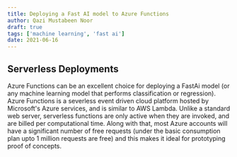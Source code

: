 ```yaml
---
title: Deploying a Fast AI model to Azure Functions
author: Qazi Mustabeen Noor
draft: true
tags: ['machine learning', 'fast ai']
date: 2021-06-16
---
```


## Serverless Deployments

<!-- Excerpt Start -->

Azure Functions can be an excellent choice for deploying a FastAi model (or any machine learning model that performs classification or regression). Azure Functions is a severless event driven cloud platform hosted by Microsoft's Azure services, and is similar to AWS Lambda. Unlike a standard web server, serverless functions are only active when they are invoked, and are billed per computational time. Along with that, most Azure accounts will have a significant number of free requests (under the basic consumption plan upto 1 million requests are free) and this makes it ideal for prototyping proof of concepts.

<!-- Excert End -->
